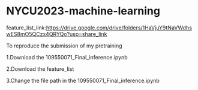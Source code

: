 # NYCU2023-machine-learning

feature_list_link:https://drive.google.com/drive/folders/1HaVjuY9tNaVWdhswES8mO5QCzx4QRYQo?usp=share_link

To reproduce the submission of my pretraining

1.Download the 109550071_Final_inference.ipynb

2.Download the feature_list

3.Change the file path in the 109550071_Final_inference.ipynb
